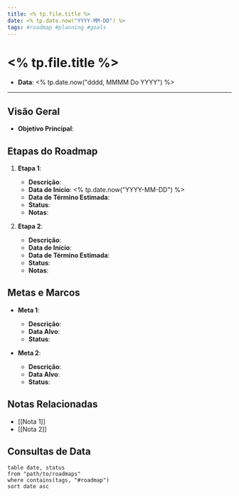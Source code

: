```yaml
---
title: <% tp.file.title %>
date: <% tp.date.now("YYYY-MM-DD") %>
tags: #roadmap #planning #goals
---
```


# <% tp.file.title %>

- **Data**: <% tp.date.now("dddd, MMMM Do YYYY") %>

---

## Visão Geral

- **Objetivo Principal**: 

## Etapas do Roadmap

1. **Etapa 1**: 
   - **Descrição**: 
   - **Data de Início**: <% tp.date.now("YYYY-MM-DD") %>
   - **Data de Término Estimada**: 
   - **Status**: 
   - **Notas**: 

2. **Etapa 2**: 
   - **Descrição**: 
   - **Data de Início**: 
   - **Data de Término Estimada**: 
   - **Status**: 
   - **Notas**: 

## Metas e Marcos

- **Meta 1**:
  - **Descrição**: 
  - **Data Alvo**: 
  - **Status**: 

- **Meta 2**:
  - **Descrição**: 
  - **Data Alvo**: 
  - **Status**: 

## Notas Relacionadas

- [[Nota 1]]
- [[Nota 2]]

## Consultas de Data

```dataview
table date, status
from "path/to/roadmaps"
where contains(tags, "#roadmap")
sort date asc
```
